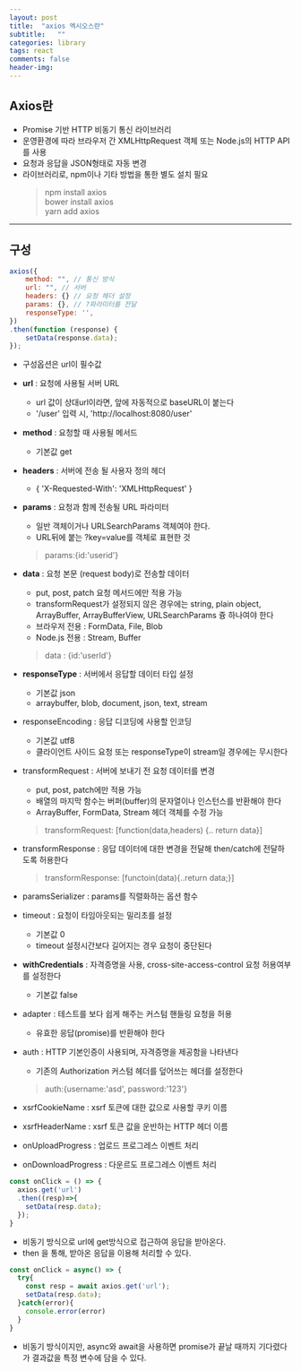 ```yaml
---
layout: post
title:  "axios 엑시오스란"
subtitle:   ""
categories: library
tags: react
comments: false
header-img: 
---
```


## Axios란
- Promise 기반 HTTP 비동기 통신 라이브러리
- 운영환경에 따라 브라우저 간 XMLHttpRequest 객체 또는 Node.js의 HTTP API를 사용
- 요청과 응답을 JSON형태로 자동 변경   
- 라이브러리로, npm이나 기타 방법을 통한 별도 설치 필요   
  > npm install axios   
  > bower install axios   
  > yarn add axios   
  > <script src="https://cdn.jsdelivr.net/npm/axios/dist/axios.min.js"></script>   
  > <script src="https://unpkg.com/axios/dist/axios.min.js"></script>   


***

## 구성   
```javascript
axios({
    method: "", // 통신 방식
    url: "", // 서버
    headers: {} // 요청 헤더 설정
    params: {}, // ?파라미터를 전달
    responseType: '', 
})
.then(function (response) {
    setData(response.data);
});
```
- 구성옵션은 url이 필수값
- **url** : 요청에 사용될 서버 URL
  - url 값이 상대url이라면, 앞에 자동적으로 baseURL이 붙는다
  - '/user' 입력 시, 'http://localhost:8080/user'
- **method** : 요청할 때 사용될 메서드
  - 기본값 get
- **headers** : 서버에 전송 될 사용자 정의 헤더
  - { 'X-Requested-With': 'XMLHttpRequest' }
- **params** : 요청과 함께 전송될 URL 파라미터
  - 일반 객체이거나 URLSearchParams 객체여야 한다.
  - URL뒤에 붙는 ?key=value를 객체로 표현한 것   
  > params:{id:'userid'}   


- **data** : 요청 본문 (request body)로 전송할 데이터
  - put, post, patch 요청 메서드에만 적용 가능
  - transformRequest가 설정되지 않은 경우에는 string, plain object, ArrayBuffer, ArrayBufferView, URLSearchParams 즁 하나여야 한다
  - 브라우저 전용 : FormData, File, Blob
  - Node.js 전용 : Stream, Buffer   
  > data : {id:'userId'}   


- **responseType** : 서버에서 응답할 데이터 타입 설정
  - 기본값 json
  - arraybuffer, blob, document, json, text, stream
- responseEncoding : 응답 디코딩에 사용할 인코딩
  - 기본값 utf8
  - 클라이언트 사이드 요청 또는 responseType이 stream일 경우에는 무시한다
- transformRequest : 서버에 보내기 전 요청 데이터를 변경
  - put, post, patch에만 적용 가능
  - 배열의 마지막 함수는 버퍼(buffer)의 문자열이나 인스턴스를 반환해야 한다
  - ArrayBuffer, FormData, Stream 헤더 객체를 수정 가능   
  > transformRequest: \[function(data,headers) {.. return data}]   
- transformResponse : 응답 데이터에 대한 변경을 전달해 then/catch에 전달하도록 허용한다   
  > transformResponse: \[functoin(data){..return data;}]   
- paramsSerializer : params를 직렬화하는 옵션 함수
- timeout : 요청이 타임아웃되는 밀리초를 설정
  - 기본값 0
  - timeout 설정시간보다 길어지는 경우 요청이 중단된다
- **withCredentials** : 자격증명을 사용, cross-site-access-control 요청 허용여부를 설정한다
  - 기본값 false
- adapter : 테스트를 보다 쉽게 해주는 커스텀 핸들링 요청을 허용
  - 유효한 응답(promise)를 반환해야 한다
- auth : HTTP 기본인증이 사용되며, 자격증명을 제공함을 나타낸다
  - 기존의 Authorization 커스텀 헤더를 덮어쓰는 헤더를 설정한다   
  > auth:{username:'asd', password:'123'}   
- xsrfCookieName : xsrf 토큰에 대한 값으로 사용할 쿠키 이름
- xsrfHeaderName : xsrf 토큰 값을 운반하는 HTTP 헤더 이름
- onUploadProgress : 업로드 프로그레스 이벤트 처리
- onDownloadProgress : 다운르도 프로그레스 이벤트 처리


```javascript
const onClick = () => {
  axios.get('url')
  .then((resp)=>{
    setData(resp.data);
  });
}
```
- 비동기 방식으로 url에 get방식으로 접근하여 응답을 받아온다.
- then 을 통해, 받아온 응답을 이용해 처리할 수 있다.


```javascript
const onClick = async() => {
  try{
    const resp = await axios.get('url');
    setData(resp.data);
  }catch(error){
    console.error(error)
  }
}
```

- 비동기 방식이지만, async와 await을 사용하면 promise가 끝날 때까지 기다렸다가 결과값을 특정 변수에 담을 수 있다.
